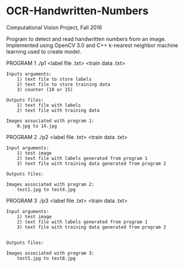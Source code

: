 # OCR-Handwritten-Numbers
Computational Vision Project, Fall 2016

Program to detect and read handwritten numbers from an image.
Implemented using OpenCV 3.0 and C++
k-nearest neighbor machine learning used to create model.


PROGRAM 1
	./p1 <label file .txt> <train data .txt> <counter>

	Inputs arguments:
		1) text file to store labels
		2) text file to store training data
		3) counter (10 or 15)

	Outputs files:
		1) text file with labels
		2) text file with training data

	Images associated with program 1:
		0.jpg to 14.jpg



PROGRAM 2
	./p2 <test image> <label file .txt> <train data .txt>


	Input arguments:
		1) test image
		2) text file with labels generated from program 1
		3) text file with training data generated from program 2

	Outputs files:

	Images associated with program 2:
		test1.jpg to test4.jpg


PROGRAM 3
	./p3 <test image> <label file .txt> <train data .txt>

	Input arguments:
		1) test image
		2) text file with labels generated from program 1
		3) text file with training data generated from program 2


	Outputs files:

	Images associated with program 3:
		test5.jpg to test8.jpg

